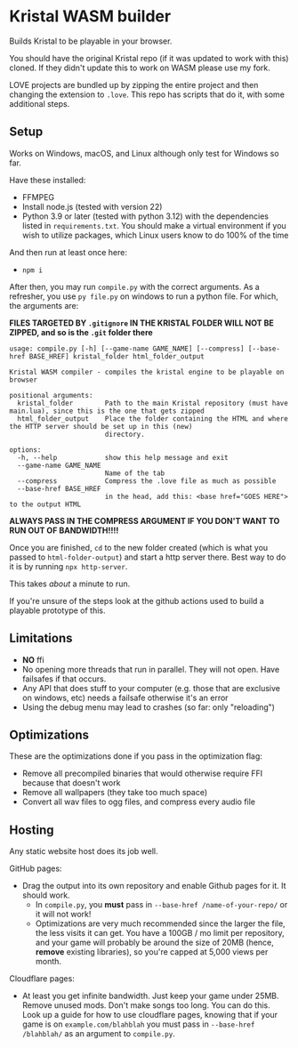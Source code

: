 # Kristal WASM builder

Builds Kristal to be playable in your browser.

You should have the original Kristal repo (if it was updated to work with this) cloned. If they didn't update this to work on WASM please use my fork.

LOVE projects are bundled up by
zipping the entire project and then 
changing the extension to `.love`. This repo
has scripts that do it, with some additional steps.

## Setup

Works on Windows, macOS, and Linux although only test for Windows so far.

Have these installed:

- FFMPEG
- Install node.js (tested with version 22)
- Python 3.9 or later (tested with python 3.12) with the dependencies listed in `requirements.txt`. You should make a virtual environment if you wish to utilize packages, which Linux users know to do 100% of the time

And then run at least once here:

- `npm i`

After then, you may run `compile.py` with the correct arguments.
As a refresher, you use `py file.py` on windows to run a python file.
For which, the arguments are:

**FILES TARGETED BY `.gitignore` IN THE KRISTAL FOLDER WILL NOT BE ZIPPED, and so is the `.git` folder there**

```
usage: compile.py [-h] [--game-name GAME_NAME] [--compress] [--base-href BASE_HREF] kristal_folder html_folder_output

Kristal WASM compiler - compiles the kristal engine to be playable on browser

positional arguments:
  kristal_folder        Path to the main Kristal repository (must have main.lua), since this is the one that gets zipped     
  html_folder_output    Place the folder containing the HTML and where the HTTP server should be set up in this (new)        
                        directory.

options:
  -h, --help            show this help message and exit
  --game-name GAME_NAME
                        Name of the tab
  --compress            Compress the .love file as much as possible
  --base-href BASE_HREF
                        in the head, add this: <base href="GOES HERE"> to the output HTML
```

**ALWAYS PASS IN THE COMPRESS ARGUMENT IF YOU DON'T WANT TO RUN OUT OF BANDWIDTH!!!!**

Once you are finished, `cd` to the new folder created (which is what you passed to `html-folder-output`)
and start a http server there. Best way to do it is by running `npx http-server`.

This takes *about* a minute to run.

If you're unsure of the steps look at the github actions used to build a playable prototype of this.

## Limitations

- **NO** ffi
- No opening more threads that run in parallel. They will not open. Have failsafes if that occurs.
- Any API that does stuff to your computer (e.g. those that are exclusive on windows, etc) needs a failsafe otherwise it's an error
- Using the debug menu may lead to crashes (so far: only "reloading")

## Optimizations

These are the optimizations done if you pass in the optimization flag:
- Remove all precompiled binaries that would otherwise require FFI because that doesn't work
- Remove all wallpapers (they take too much space)
- Convert all wav files to ogg files, and compress every audio file

## Hosting

Any static website host does its job well.

GitHub pages:

- Drag the output into its own repository and enable Github pages for it. It should work.
    - In `compile.py`, you **must** pass in `--base-href /name-of-your-repo/` or it will not work!
    - Optimizations are very much recommended since the larger the file, the less visits it can get. You have a 100GB / mo limit per repository, and your game will probably be around the size of 20MB (hence, **remove** existing libraries), so you're capped at 5,000 views per month.

Cloudflare pages:

- At least you get infinite bandwidth. Just keep your game under 25MB. Remove unused mods. Don't make songs too long. You can do this. Look up a guide for how to use cloudflare pages, knowing that if your game is on `example.com/blahblah` you must pass in `--base-href /blahblah/` as an argument to `compile.py`.